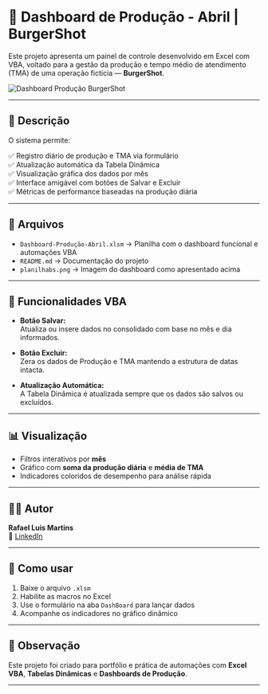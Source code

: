 # 🍔 Dashboard de Produção - Abril | BurgerShot

Este projeto apresenta um painel de controle desenvolvido em Excel com VBA, voltado para a gestão da produção e tempo médio de atendimento (TMA) de uma operação fictícia — **BurgerShot**.

![Dashboard Produção BurgerShot](planilhabs.png)

---

## 📌 Descrição

O sistema permite:

✅ Registro diário de produção e TMA via formulário  
✅ Atualização automática da Tabela Dinâmica  
✅ Visualização gráfica dos dados por mês  
✅ Interface amigável com botões de Salvar e Excluir  
✅ Métricas de performance baseadas na produção diária

---

## 📁 Arquivos

- `Dashboard-Produção-Abril.xlsm` → Planilha com o dashboard funcional e automações VBA  
- `README.md` → Documentação do projeto  
- `planilhabs.png` → Imagem do dashboard como apresentado acima

---

## 🧠 Funcionalidades VBA

- **Botão Salvar:**  
  Atualiza ou insere dados no consolidado com base no mês e dia informados.  

- **Botão Excluir:**  
  Zera os dados de Produção e TMA mantendo a estrutura de datas intacta.  

- **Atualização Automática:**  
  A Tabela Dinâmica é atualizada sempre que os dados são salvos ou excluídos.

---

## 📊 Visualização

- Filtros interativos por **mês**
- Gráfico com **soma da produção diária** e **média de TMA**
- Indicadores coloridos de desempenho para análise rápida

---

## 👨‍💼 Autor

**Rafael Luis Martins**  
🔗 [LinkedIn](https://www.linkedin.com/in/rafael-luis-martins-096034a3/)

---

## 🚀 Como usar

1. Baixe o arquivo `.xlsm`
2. Habilite as macros no Excel
3. Use o formulário na aba `DashBoard` para lançar dados
4. Acompanhe os indicadores no gráfico dinâmico

---

## 💬 Observação

Este projeto foi criado para portfólio e prática de automações com **Excel VBA**, **Tabelas Dinâmicas** e **Dashboards de Produção**.

---

